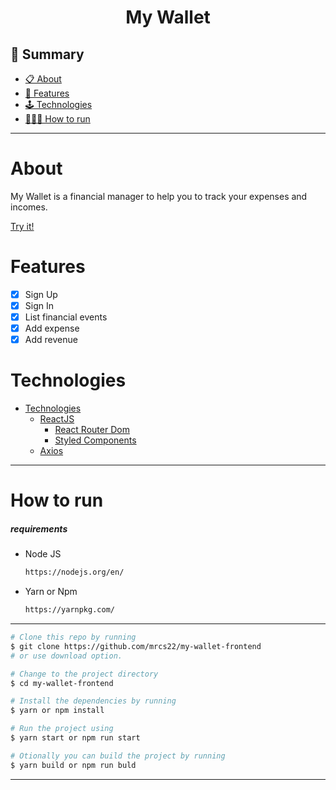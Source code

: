 <h1 align="center">My Wallet</h1>

## 📕 Summary

- [📋 About](#about)
- [📝 Features](#features)
- [🕹 Technologies ](#Technologies)
- [🧑🏽‍💻 How to run](#how-to-run)

<hr>

<!-- About -->

# About

<p align="left">My Wallet is a financial manager to help you to track your expenses and incomes. </p>
<a href="https://my-wallet-frontend-bay.vercel.app/">Try it!</a>

<!-- Features -->

# Features

- [x] Sign Up
- [x] Sign In
- [x] List financial events
- [x] Add expense
- [x] Add revenue

<!-- Technologies -->

# Technologies

- [Technologies]()
  - [ReactJS](https://pt-br.reactjs.org/)
    - [React Router Dom](https://reactrouter.com/)
    - [Styled Components](https://styled-components.com/)
  - [Axios](https://axios-http.com/)

<hr>

<!-- how to run -->

# How to run

##### requirements

- Node JS

  ```sh
  https://nodejs.org/en/
  ```

- Yarn or Npm

  ```sh
  https://yarnpkg.com/
  ```

<hr>

```bash
# Clone this repo by running
$ git clone https://github.com/mrcs22/my-wallet-frontend
# or use download option.

# Change to the project directory
$ cd my-wallet-frontend

# Install the dependencies by running
$ yarn or npm install

# Run the project using
$ yarn start or npm run start

# Otionally you can build the project by running
$ yarn build or npm run buld
```

---
